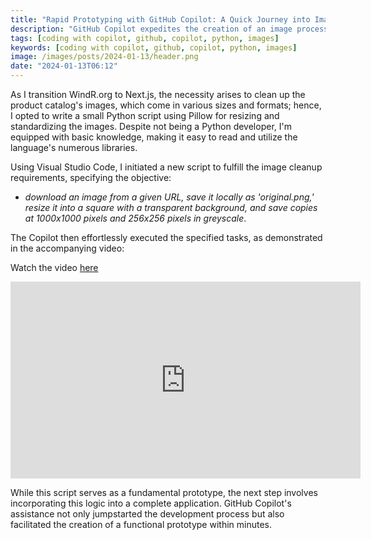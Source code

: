 ```yaml
---
title: "Rapid Prototyping with GitHub Copilot: A Quick Journey into Image Processing"
description: "GitHub Copilot expedites the creation of an image processing prototype for WindR.org's transition to Next.js, seamlessly converting a described script into functional code within minutes, showcasing its transformative potential for rapid prototyping."
tags: [coding with copilot, github, copilot, python, images]
keywords: [coding with copilot, github, copilot, python, images]
image: /images/posts/2024-01-13/header.png
date: "2024-01-13T06:12"
---
```


As I transition WindR.org to Next.js, the necessity arises to clean up the product catalog's images, which come in various sizes and formats; hence, I opted to write a small Python script using Pillow for resizing and standardizing the images. Despite not being a Python developer, I'm equipped with basic knowledge, making it easy to read and utilize the language's numerous libraries.

Using Visual Studio Code, I initiated a new script to fulfill the image cleanup requirements, specifying the objective: 
- _download an image from a given URL, save it locally as 'original.png,' resize it into a square with a transparent background, and save copies at 1000x1000 pixels and 256x256 pixels in greyscale_.

The Copilot then effortlessly executed the specified tasks, as demonstrated in the accompanying video:

Watch the video [here](https://www.youtube.com/embed/doFGEFdfp24?si=gX7J35CALGfSNJTi)


<iframe width="560" height="315" src="https://www.youtube.com/embed/doFGEFdfp24?si=gX7J35CALGfSNJTi" title="YouTube video player" frameborder="0" allow="accelerometer; autoplay; clipboard-write; encrypted-media; gyroscope; picture-in-picture; web-share" allowfullscreen></iframe>

While this script serves as a fundamental prototype, the next step involves incorporating this logic into a complete application. GitHub Copilot's assistance not only jumpstarted the development process but also facilitated the creation of a functional prototype within minutes.